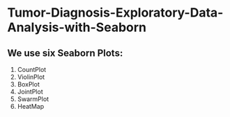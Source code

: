 # Tumor-Diagnosis-Exploratory-Data-Analysis-with-Seaborn
## We use six Seaborn Plots:
1. CountPlot
2. ViolinPlot
3. BoxPlot
4. JointPlot
5. SwarmPlot
6. HeatMap
